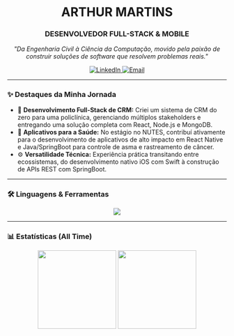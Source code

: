 <div id="header" align="center">
  
  # **ARTHUR MARTINS**
  ### DESENVOLVEDOR FULL-STACK & MOBILE
  
  <p align="center">
    <i>"Da Engenharia Civil à Ciência da Computação, movido pela paixão de construir soluções de software que resolvem problemas reais."</i>
  </p>
</div>

<div align="center">
  <a href="https://www.linkedin.com/in/arthur-martins-freire-3b9b75223/" target="_blank">
    <img src="https://img.shields.io/badge/-LinkedIn-0077B5?style=for-the-badge&logo=linkedin&logoColor=white" alt="LinkedIn"/>
  </a>
  <a href="mailto:seu-email-aqui@exemplo.com">
    <img src="https://img.shields.io/badge/-Email-D14836?style=for-the-badge&logo=gmail&logoColor=white" alt="Email"/>
  </a>
</div>

---

### ✨ Destaques da Minha Jornada

- 🚀 **Desenvolvimento Full-Stack de CRM:** Criei um sistema de CRM do zero para uma policlínica, gerenciando múltiplos stakeholders e entregando uma solução completa com React, Node.js e MongoDB.
- 📱 **Aplicativos para a Saúde:** No estágio no NUTES, contribuí ativamente para o desenvolvimento de aplicativos de alto impacto em React Native e Java/SpringBoot para controle de asma e rastreamento de câncer.
- ⚙️ **Versatilidade Técnica:** Experiência prática transitando entre ecossistemas, do desenvolvimento nativo iOS com Swift à construção de APIs REST com SpringBoot.

---

### 🛠️ Linguagens & Ferramentas

<p align="center">
  <a href="https://skillicons.dev">
    <img src="https://skillicons.dev/icons?i=react,nextjs,nodejs,js,ts,java,spring,swift,mongodb,git,github,figma,trello,vercel,docker" />
  </a>
</p>

---

### 📊 Estatísticas (All Time)

<div align="center">
  <img height="180em" src="https://github-readme-stats.vercel.app/api?username=mfarthur&show_icons=true&theme=tokyonight&include_all_commits=true&count_private=true&cache_seconds=1"/>
  <img height="180em" src="https://github-readme-stats.vercel.app/api/top-langs/?username=mfarthur&layout=compact&langs_count=7&theme=tokyonight&cache_seconds=1"/>
</div>
